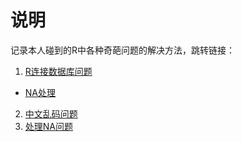 # 说明

记录本人碰到的R中各种奇葩问题的解决方法，跳转链接：

1. [R连接数据库问题](https://github.com/BruceZhaoR/R_Problems/tree/master/R%E8%BF%9E%E6%8E%A5%E6%95%B0%E6%8D%AE%E5%BA%93%E9%97%AE%E9%A2%98)
  + [NA处理](https://github.com/BruceZhaoR/R_Problems/blob/master/%E5%A4%84%E7%90%86NA%E9%97%AE%E9%A2%98/1-%E6%99%BA%E8%83%BD%E5%A1%AB%E5%85%85NA.md)
2. [中文乱码问题](https://github.com/BruceZhaoR/R_Problems/tree/master/%E4%B8%AD%E6%96%87%E4%B9%B1%E7%A0%81%E9%97%AE%E9%A2%98)
3. [处理NA问题](https://github.com/BruceZhaoR/R_Problems/tree/master/%E5%A4%84%E7%90%86NA%E9%97%AE%E9%A2%98)
